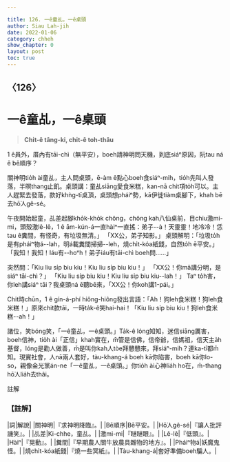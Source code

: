 ```yaml
---

title: 126. 一ê童乩，一ê桌頭
author: Siau Lah-jih
date: 2022-01-06
category: chheh
show_chapter: 0
layout: post
toc: true
---
```

  
## 〈126〉
# 一ê童乩，一ê桌頭
>**Chi̍t-ê tâng-ki, chi̍t-ê toh-thâu**

1 ê員外，厝內有tāi-chì（無平安），boeh請神明問天機，到底siáⁿ原因，阮tau ná ē bē順序？

關神明tio̍h ài童乩，主人問桌頭，ē-àm ê點心boeh食siáⁿ-mih，tio̍h先叫人發落，半暝thang止飢。桌頭講：童乩siāng愛食米糕，kan-nā chit項to̍h可以。主人趕緊去發落，款好khǹg-tī桌頂，桌頭想pháiⁿ勢，kā伊徙tiàm桌腳下，khah bē去hō͘人gê-sé。

午夜開始起童，乩差起腳kho̍k-kho̍k chông，chông kah八仙桌前，目chiu激mi-mi，頭殼激lê-lê，1 ê ām-kún-á一直hàiⁿ一直搖：弟子--à！天靈靈！地冷冷！恁tau ê糞間，有怪奇，有垃圾無清。」
「XX公，弟子知影。」
桌頭解明：「垃圾to̍h是有pháiⁿ物á--lah，明á載糞間掃掃--leh，燒chi̍t-kóa紙錢，自然to̍h ē平安。」
「我知！我知！Iáu有--hoⁿh！弟子iáu有tāi-chì boeh問……」

突然間：「Kiu liu si̍p biu kiu！Kiu liu si̍p biu kiu！」
「XX公！你mā講分明，是siáⁿ tāi-chì？」
「Kiu liu si̍p biu kiu！Kiu liu si̍p biu kiu--lah！」
Taⁿ to̍h害，你leh講siáⁿ tāi？我桌頭ná ē聽bē來，「XX公！你koh講1-pái。」

Chit時chūn，1 ê gín-á-phí hiông-hiông發出言語：「Ah！狗leh食米糕！狗leh食米糕！」原來chit款tāi，一時ta̍k-ê笑hai-hai！「Kiu liu si̍p biu kiu！狗leh食米糕--ah！」 

諸位，笑bóng笑，「一ê童乩，一ê桌頭。」Ta̍k-ê lóng知知，迷信siāng厲害，boeh信神，tio̍h ài「正信」khah實在，m̄管是信佛，信帝爺，信媽祖，信天主a̍h基督，lóng是勸人做善，m̄是叫你kah人tòe拜戇戇來，拜siáⁿ-mih？連ka-tī都m̄知。現實社會，人nā兩人套好，tàu-khang-á boeh kā你陷害，boeh kā你lo-so，親像金光黨án-ne「一ê童乩，一ê桌頭。」你tio̍h ài心神lia̍h ho͘在，m̄-thang hō͘人lia̍h去thâi。


註解

### 【註解】

|詞|解說|
|關神明|『求神明降臨』。|
|Bē順序|Bē平安。|
|Hō͘人gê-sé|『讓人批評譏笑』。|
|乩差|Ki-chhe，童乩。|
|激mi-mi|『瞇瞇眼』。|
|Lê-lê|『低頭』。|
|Hàiⁿ|『晃動』。|
|糞間|『早期農人關牛放農具雜物的地方』。|
|Pháiⁿ物á|妖魔鬼怪。|
|燒chi̍t-kóa紙錢|『燒一些冥紙』。|
|Tàu-khang-á|套好準備boeh騙人。|
